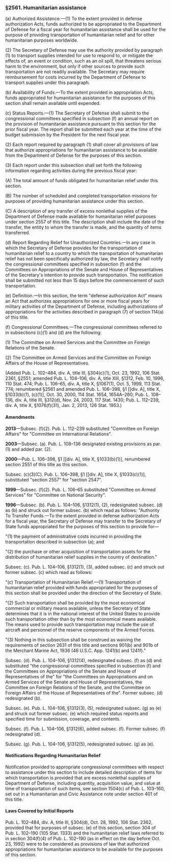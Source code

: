 ### §2561. Humanitarian assistance ###

(a) Authorized Assistance.—(1) To the extent provided in defense authorization Acts, funds authorized to be appropriated to the Department of Defense for a fiscal year for humanitarian assistance shall be used for the purpose of providing transportation of humanitarian relief and for other humanitarian purposes worldwide.

(2) The Secretary of Defense may use the authority provided by paragraph (1) to transport supplies intended for use to respond to, or mitigate the effects of, an event or condition, such as an oil spill, that threatens serious harm to the environment, but only if other sources to provide such transportation are not readily available. The Secretary may require reimbursement for costs incurred by the Department of Defense to transport supplies under this paragraph.

(b) Availability of Funds.—To the extent provided in appropriation Acts, funds appropriated for humanitarian assistance for the purposes of this section shall remain available until expended.

(c) Status Reports.—(1) The Secretary of Defense shall submit to the congressional committees specified in subsection (f) an annual report on the provision of humanitarian assistance pursuant to this section for the prior fiscal year. The report shall be submitted each year at the time of the budget submission by the President for the next fiscal year.

(2) Each report required by paragraph (1) shall cover all provisions of law that authorize appropriations for humanitarian assistance to be available from the Department of Defense for the purposes of this section.

(3) Each report under this subsection shall set forth the following information regarding activities during the previous fiscal year:

(A) The total amount of funds obligated for humanitarian relief under this section.

(B) The number of scheduled and completed transportation missions for purposes of providing humanitarian assistance under this section.

(C) A description of any transfer of excess nonlethal supplies of the Department of Defense made available for humanitarian relief purposes under section 2557 of this title. The description shall include the date of the transfer, the entity to whom the transfer is made, and the quantity of items transferred.

(d) Report Regarding Relief for Unauthorized Countries.—In any case in which the Secretary of Defense provides for the transportation of humanitarian relief to a country to which the transportation of humanitarian relief has not been specifically authorized by law, the Secretary shall notify the congressional committees specified in subsection (f) and the Committees on Appropriations of the Senate and House of Representatives of the Secretary's intention to provide such transportation. The notification shall be submitted not less than 15 days before the commencement of such transportation.

(e) Definition.—In this section, the term "defense authorization Act" means an Act that authorizes appropriations for one or more fiscal years for military activities of the Department of Defense, including authorizations of appropriations for the activities described in paragraph (7) of section 114(a) of this title.

(f) Congressional Committees.—The congressional committees referred to in subsections (c)(1) and (d) are the following:

(1) The Committee on Armed Services and the Committee on Foreign Relations of the Senate.

(2) The Committee on Armed Services and the Committee on Foreign Affairs of the House of Representatives.

(Added Pub. L. 102–484, div. A, title III, §304(c)(1), Oct. 23, 1992, 106 Stat. 2361, §2551; amended Pub. L. 104–106, div. A, title XIII, §1312, Feb. 10, 1996, 110 Stat. 474; Pub. L. 106–65, div. A, title X, §1067(1), Oct. 5, 1999, 113 Stat. 774; renumbered §2561 and amended Pub. L. 106–398, §1 [[div. A], title X, §1033(b)(1), (c)(1)], Oct. 30, 2000, 114 Stat. 1654, 1654A–260; Pub. L. 108–136, div. A, title III, §312(d), Nov. 24, 2003, 117 Stat. 1430; Pub. L. 112–239, div. A, title X, §1076(f)(31), Jan. 2, 2013, 126 Stat. 1953.)

#### Amendments ####

**2013**—Subsec. (f)(2). Pub. L. 112–239 substituted "Committee on Foreign Affairs" for "Committee on International Relations".

**2003**—Subsec. (a). Pub. L. 108–136 designated existing provisions as par. (1) and added par. (2).

**2000**—Pub. L. 106–398, §1 [[div. A], title X, §1033(b)(1)], renumbered section 2551 of this title as this section.

Subsec. (c)(3)(C). Pub. L. 106–398, §1 [[div. A], title X, §1033(c)(1)], substituted "section 2557" for "section 2547".

**1999**—Subsec. (f)(2). Pub. L. 106–65 substituted "Committee on Armed Services" for "Committee on National Security".

**1996**—Subsec. (b). Pub. L. 104–106, §1312(1), (2), redesignated subsec. (d) as (b) and struck out former subsec. (b) which read as follows: "Authority To Transfer Funds.—To the extent provided in defense authorization Acts for a fiscal year, the Secretary of Defense may transfer to the Secretary of State funds appropriated for the purposes of this section to provide for—

"(1) the payment of administrative costs incurred in providing the transportation described in subsection (a); and

"(2) the purchase or other acquisition of transportation assets for the distribution of humanitarian relief supplies in the country of destination."

Subsec. (c). Pub. L. 104–106, §1312(1), (3), added subsec. (c) and struck out former subsec. (c) which read as follows:

"(c) Transportation of Humanitarian Relief.—(1) Transportation of humanitarian relief provided with funds appropriated for the purposes of this section shall be provided under the direction of the Secretary of State.

"(2) Such transportation shall be provided by the most economical commercial or military means available, unless the Secretary of State determines that it is in the national interest of the United States to provide such transportation other than by the most economical means available. The means used to provide such transportation may include the use of aircraft and personnel of the reserve components of the Armed Forces.

"(3) Nothing in this subsection shall be construed as waiving the requirements of section 2631 of this title and sections 901(b) and 901b of the Merchant Marine Act, 1936 (46 U.S.C. App. 1241(b) and 1241f)."

Subsec. (d). Pub. L. 104–106, §1312(4), redesignated subsec. (f) as (d) and substituted "the congressional committees specified in subsection (f) and the Committees on Appropriations of the Senate and House of Representatives of the" for "the Committees on Appropriations and on Armed Services of the Senate and House of Representatives, the Committee on Foreign Relations of the Senate, and the Committee on Foreign Affairs of the House of Representatives of the". Former subsec. (d) redesignated (b).

Subsec. (e). Pub. L. 104–106, §1312(3), (5), redesignated subsec. (g) as (e) and struck out former subsec. (e) which required status reports and specified time for submission, coverage, and contents.

Subsec. (f). Pub. L. 104–106, §1312(6), added subsec. (f). Former subsec. (f) redesignated (d).

Subsec. (g). Pub. L. 104–106, §1312(5), redesignated subsec. (g) as (e).

#### Notifications Regarding Humanitarian Relief ####

Notification provided to appropriate congressional committees with respect to assistance under this section to include detailed description of items for which transportation is provided that are excess nonlethal supplies of Department of Defense, including quantity, acquisition value, and value at time of transportation of such items, see section 1504(c) of Pub. L. 103–160, set out in a Humanitarian and Civic Assistance note under section 401 of this title.

#### Laws Covered by Initial Reports ####

Pub. L. 102–484, div. A, title III, §304(d), Oct. 28, 1992, 106 Stat. 2362, provided that for purposes of subsec. (e) of this section, section 304 of Pub. L. 102–190 (105 Stat. 1333) and the humanitarian relief laws referred to in section 304(f)(4) of Pub. L. 102–190 (as in effect on the day before Oct. 23, 1992) were to be considered as provisions of law that authorized appropriations for humanitarian assistance to be available for the purposes of this section.